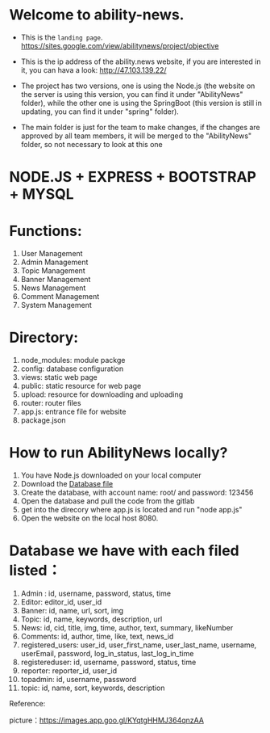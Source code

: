 Welcome to ability-news.
==

- This is the `landing page`. https://sites.google.com/view/abilitynews/project/objective

- This is the ip address of the ability.news website, if you are interested in it, you can hava a look: http://47.103.139.22/

- The project has two versions, one is using the Node.js (the website on the server is using this version, you can find it under "AbilityNews" folder), while the other one is using the SpringBoot (this version is still in updating, you can find it under "spring" folder).

- The main folder is just for the team to make changes, if the changes are approved by all team members, it will be merged to the "AbilityNews" folder, so not necessary to look at this one


NODE.JS + EXPRESS + BOOTSTRAP + MYSQL
==

Functions:
==
1. User Management
2. Admin Management
3. Topic Management
4. Banner Management
5. News Management
6. Comment Management
7. System Management


Directory:
==
1. node_modules: module packge
2. config: database configuration
3. views: static web page
4. public: static resource for web page
5. upload: resource for downloading and uploading   
6. router: router files
7. app.js: entrance file for website
8. package.json


How to run AbilityNews locally?
==
1. You have Node.js downloaded on your local computer
2. Download the  [Database file](https://abilitynewsweb.atlassian.net/wiki/spaces/PCS/pages/613580811/Database+file+for+running)
3. Create the database, with account name: root/ and password: 123456
4. Open the database and pull the code from the gitlab
5. get into the direcory where app.js is located and run "node app.js"
6. Open the website on the local host 8080. 


Database we have with each filed listed：
==
1. Admin : id, username, password, status, time
2. Editor: editor_id, user_id
3. Banner: id, name, url, sort, img
4. Topic: id, name, keywords, description, url
5. News: id, cid, title, img, time, author, text, summary, likeNumber
6. Comments: id, author, time, like, text, news_id
7. registered_users: user_id, user_first_name, user_last_name, username, userEmail, password, log_in_status, last_log_in_time
8. registereduser: id, username, password, status, time
9. reporter: reporter_id, user_id
10. topadmin: id, username, password
11. topic: id, name, sort, keywords, description

Reference:

picture：https://images.app.goo.gl/KYqtgHHMJ364qnzAA

